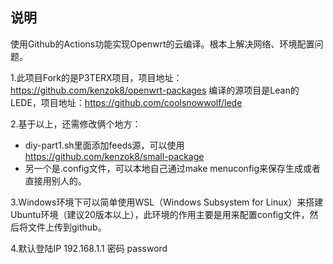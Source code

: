 
## 说明

使用Github的Actions功能实现Openwrt的云编译。根本上解决网络、环境配置问题。

1.此项目Fork的是P3TERX项目，项目地址：https://github.com/kenzok8/openwrt-packages
  编译的源项目是Lean的LEDE，项目地址：https://github.com/coolsnowwolf/lede

2.基于以上，还需修改俩个地方：
* diy-part1.sh里面添加feeds源，可以使用 https://github.com/kenzok8/small-package
* 另一个是.config文件，可以本地自己通过make menuconfig来保存生成或者直接用别人的。

3.Windows环境下可以简单使用WSL（Windows Subsystem for Linux）来搭建Ubuntu环境（建议20版本以上），此环境的作用主要是用来配置config文件，然后将文件上传到github。

4.默认登陆IP 192.168.1.1 密码 password
